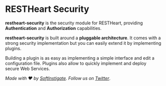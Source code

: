 # RESTHeart Security

**restheart-security** is the security module for RESTHeart, providing __Authentication__ and __Authorization__ capabilities. 

**restheart-security** is built around a __pluggable architecture__. It comes with a strong security implementation but you can easily extend it by implementing plugins. 

Building a plugin is as easy as implementing a simple interface and edit a configuration file. Plugins also allow to quickly implement and deploy secure Web Services.

_Made with :heart: by [SoftInstigate](http://www.softinstigate.com/). Follow us on [Twitter](https://twitter.com/softinstigate)_.
